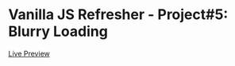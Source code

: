 # Vanilla JS Refresher - Project#5: Blurry Loading
[Live Preview](https://valyndsilva.github.io/vanillajs-blurry-loading/)
